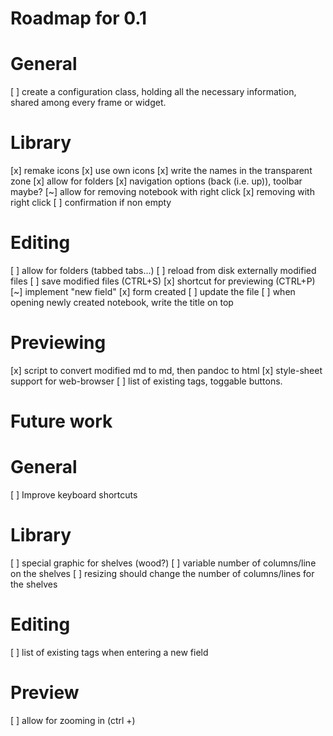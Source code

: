 Roadmap for 0.1
===============

# General

[ ] create a configuration class, holding all the necessary information, shared
    among every frame or widget.

# Library
[x] remake icons
    [x] use own icons
    [x] write the names in the transparent zone
[x] allow for folders
[x] navigation options (back (i.e. up)), toolbar maybe?
[~] allow for removing notebook with right click
    [x] removing with right click
    [ ] confirmation if non empty

# Editing
[ ] allow for folders (tabbed tabs...)
[ ] reload from disk externally modified files
[ ] save modified files (CTRL+S)
[x] shortcut for previewing (CTRL+P)
[~] implement "new field"
    [x] form created
    [ ] update the file
[ ] when opening newly created notebook, write the title on top

# Previewing
[x] script to convert modified md to md, then pandoc to html
[x] style-sheet support for web-browser
[ ] list of existing tags, toggable buttons.


Future work
===========

# General
[ ] Improve keyboard shortcuts

# Library
[ ] special graphic for shelves (wood?)
[ ] variable number of columns/line on the shelves
[ ] resizing should change the number of columns/lines for the shelves

# Editing
[ ] list of existing tags when entering a new field

# Preview
[ ] allow for zooming in (ctrl +)
